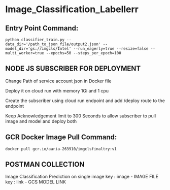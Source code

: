 # Image_Classification_Labellerr

## Entry Point Command:

```
python classifier_train.py --data_dir='/path_to_json_file/output2.json' --model_dir='gs://imgcls/Intel' --run_eagerly=true --resize=false --multi_worker=true --epochs=50 --steps_per_epoch=100
```

## NODE JS SUBSCRIBER FOR DEPLOYMENT
Change Path of service account json in Docker file 

Deploy it on cloud run with memory 1Gi and 1 cpu

Create the subscriber using cloud run endpoint and add /deploy route to the endpoint

Keep Acknowledgement limit to 300 Seconds to allow subscriber to pull image and model and deploy  both



## GCR Docker Image Pull Command:

```
docker pull gcr.io/aaria-263910/imgclsfinaltry:v1
```
## POSTMAN COLLECTION
Image Classification
Prediction on single image
key : image - IMAGE FILE
key : link - GCS MODEL LINK

